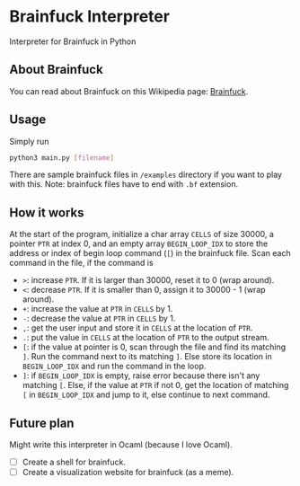 # Brainfuck Interpreter

Interpreter for Brainfuck in Python

## About Brainfuck

You can read about Brainfuck on this Wikipedia page: [Brainfuck](https://en.wikipedia.org/wiki/Brainfuck).

## Usage

Simply run

```bash
python3 main.py [filename]
```

There are sample brainfuck files in `/examples` directory if you want to play with this.
Note: brainfuck files have to end with `.bf` extension.

## How it works

At the start of the program, initialize a char array `CELLS` of size 30000, a pointer
`PTR` at index 0, and an empty array `BEGIN_LOOP_IDX` to store the address or
index of begin loop command (`[`) in the brainfuck file. Scan each command in
the file, if the command is

- `>`: increase `PTR`. If it is larger than 30000, reset it to 0 (wrap around).
- `<`: decrease `PTR`. If it is smaller than 0, assign it to 30000 - 1 (wrap around).
- `+`: increase the value at `PTR` in `CELLS` by 1.
- `-`: decrease the value at `PTR` in `CELLS` by 1.
- `,`: get the user input and store it in `CELLS` at the location of `PTR`.
- `.`: put the value in `CELLS` at the location of `PTR` to the output stream.
- `[`: if the value at pointer is 0, scan through the file and find its matching
  `]`. Run the command next to its matching `]`. Else store its location in
  `BEGIN_LOOP_IDX` and run the command in the loop.
- `]`: if `BEGIN_LOOP_IDX` is empty, raise error because there isn't any matching
  `[`. Else, if the value at `PTR` if not 0, get the location of matching `[` in
  `BEGIN_LOOP_IDX` and jump to it, else continue to next command.

## Future plan

Might write this interpreter in Ocaml (because I love Ocaml).

- [ ] Create a shell for brainfuck.
- [ ] Create a visualization website for brainfuck (as a meme).
